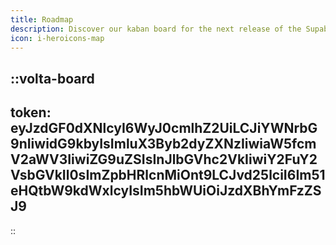 ```yaml
---
title: Roadmap
description: Discover our kaban board for the next release of the Supabase module.
icon: i-heroicons-map
---
```


::volta-board
---
token: eyJzdGF0dXNlcyI6WyJ0cmlhZ2UiLCJiYWNrbG9nIiwidG9kbyIsImluX3Byb2dyZXNzIiwiaW5fcmV2aWV3IiwiZG9uZSIsInJlbGVhc2VkIiwiY2FuY2VsbGVkIl0sImZpbHRlcnMiOnt9LCJvd25lciI6Im51eHQtbW9kdWxlcyIsIm5hbWUiOiJzdXBhYmFzZSJ9
---
::
